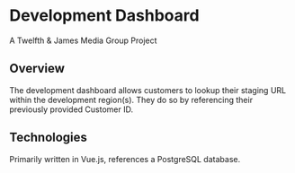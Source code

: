 # Development Dashboard
A Twelfth & James Media Group Project

## Overview
The development dashboard allows customers to lookup their staging URL within the development region(s). They do so by referencing their previously provided Customer ID.

## Technologies
Primarily written in Vue.js, references a PostgreSQL database.